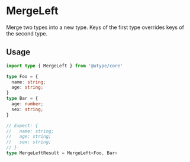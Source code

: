 
# MergeLeft

Merge two types into a new type. Keys of the first type overrides keys of the second type.

## Usage

```ts
import type { MergeLeft } from '@utype/core'

type Foo = {
  name: string;
  age: string;
}
type Bar = {
  age: number;
  sex: string;
}

// Expect: {
//   name: string;
//   age: string;
//   sex: string;
// }
type MergeLeftResult = MergeLeft<Foo, Bar>
```
